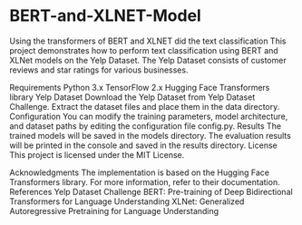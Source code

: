# BERT-and-XLNET-Model
Using the transformers of BERT and XLNET did the text classification
This project demonstrates how to perform text classification using BERT and XLNet models on the Yelp Dataset. The Yelp Dataset consists of customer reviews and star ratings for various businesses.

Requirements
Python 3.x
TensorFlow 2.x
Hugging Face Transformers library
Yelp Dataset
Download the Yelp Dataset from Yelp Dataset Challenge. Extract the dataset files and place them in the data directory.
Configuration
You can modify the training parameters, model architecture, and dataset paths by editing the configuration file config.py.
Results
The trained models will be saved in the models directory.
The evaluation results will be printed in the console and saved in the results directory.
License
This project is licensed under the MIT License.

Acknowledgments
The implementation is based on the Hugging Face Transformers library. For more information, refer to their documentation.
References
Yelp Dataset Challenge
BERT: Pre-training of Deep Bidirectional Transformers for Language Understanding
XLNet: Generalized Autoregressive Pretraining for Language Understanding
